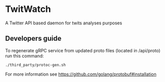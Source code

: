 # TwitWatch
A Twitter API based daemon for twits analyses purposes

## Developers guide

To regenerate gRPC service from updated proto files (located in /api/proto) run this command:
```shell
./third_party/protoc-gen.sh
```

For more information see https://github.com/golang/protobuf#installation